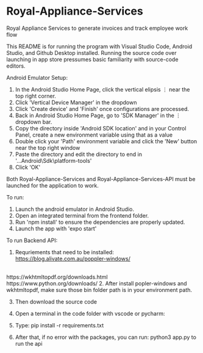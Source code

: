 # Royal-Appliance-Services
Royal Appliance Services to generate invoices and track employee work flow

This README is for running the program with Visual Studio Code, Android Studio, and Github Desktop installed.
Running the source code over launching in app store pressumes basic familiarity with source-code editors.

Android Emulator Setup:
1. In the Android Studio Home Page, click the vertical elipsis ⋮ near the top right corner.
2. Click 'Vertical Device Manager' in the dropdown
3. Click 'Create device' and 'Finish' once configurations are processed.
4. Back in Android Studio Home Page, go to 'SDK Manager' in the ⋮ dropdown bar.
5. Copy the directory inside 'Android SDK location' and in your Control Panel, create a new environment variable using that as a value 
6. Double click your 'Path' environment variable and click the 'New' button near the top right window
7. Paste the directory and edit the directory to end in '...Android\Sdk\platform-tools'
8. Click 'OK'

Both Royal-Appliance-Services and Royal-Appliance-Services-API must be launched for the application to work.

To run:
1. Launch the android emulator in Android Studio.
2. Open an integrated terminal from the frontend folder.
3. Run 'npm install' to ensure the dependencies are properly updated.
4. Launch the app with 'expo start'

To run Backend API:
1. Requriements that need to be installed:
https://blog.alivate.com.au/poppler-windows/
<br>
https://wkhtmltopdf.org/downloads.html
<br>
https://www.python.org/downloads/
2. After install popler-windows and wkhtmltopdf, make sure those bin folder path is in your environment path.

3. Then download the source code

4. Open a terminal in the code folder with vscode or pycharm:

5. Type: pip install -r requirements.txt

6. After that, if no error with the packages, you can run: python3 app.py to run the api
